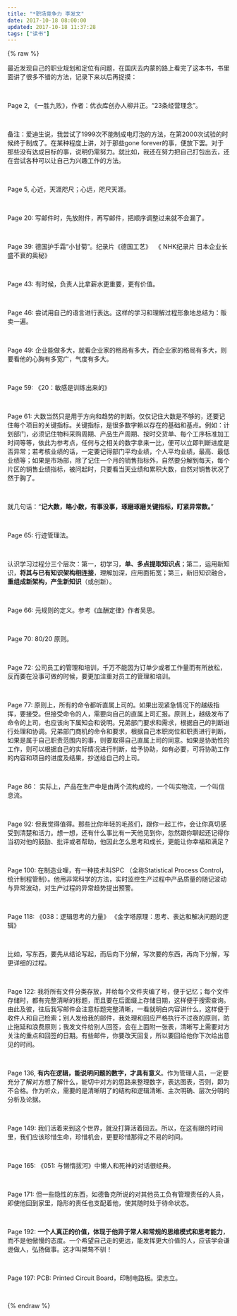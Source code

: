 ```yaml
---
title: "*职场竞争力 李发文"
date: 2017-10-18 08:00:00
updated: 2017-10-18 11:37:28
tags: ["读书"]
---
```

{% raw %}
<p>最近发现自己的职业规划和定位有问题，在国庆去内蒙的路上看完了这本书，书里面讲了很多不错的方法，记录下来以后再捉摸：</p><p><br/></p><p>Page 2, 《一胜九败》，作者：优衣库创办人柳井正。“23条经营理念”。</p><p><br/></p><p>备注：爱迪生说，我尝试了1999次不能制成电灯泡的方法，在第2000次试验的时候终于制成了。在某种程度上讲，对于那些gone forever的事，便放下罢。对于那些没有达成目标的事，说明仍需努力。就比如，我还在努力把自己打包出去，还在尝试各种可以让自己为兴趣工作的方法。</p><p><br/></p><p>Page 5, 心近，天涯咫尺；心远，咫尺天涯。</p><p><br/></p><p>Page 20: 写邮件时，先放附件，再写邮件，把顺序调整过来就不会漏了。</p><p><br/></p><p>Page 39: 德国护手霜“小甘菊”。纪录片《德国工艺》 &nbsp;《 NHK纪录片 日本企业长盛不衰的奥秘》</p><p><br/></p><p>Page 43: 有时候，负责人比拿薪水更重要，更有价值。</p><p><br/></p><p>Page 46: 尝试用自己的语言进行表达。这样的学习和理解过程形象地总结为：贩卖一遍。</p><p><br/></p><p>Page 49: 企业能做多大，就看企业家的格局有多大，而企业家的格局有多大，则要看他的心胸有多宽广，气度有多大。</p><p><br/></p><p>Page 59: 《20：敏感是训练出来的》</p><p><br/></p><p>Page 61: 大数当然只是用于方向和趋势的判断。仅仅记住大数是不够的，还要记住每个项目的关键指标。关键指标，是很多数字赖以存在的基础和基点。例如：计划部门，必须记住物料采购周期、产品生产周期、按时交货单、每个工序标准加工时间等等，依此为参考点，任何与之相关的数字拿来一比，便可以立即判断进度是否异常；若考核业绩的话，一定要记得部门平均业绩，个人平均业绩，最高、最低业绩等；如果是市场部，除了记住一个月的销售指标外，自然要分解到每天，每个片区的销售业绩指标，被问起时，只要看当天业绩和累积大数，自然对销售状况了然于胸了。</p><p><br/></p><p>就几句话：“<strong>记大数，略小数，有事没事，琢磨琢磨关键指标，盯紧异常数。</strong>”</p><p><br/></p><p>Page 65: 行迹管理法。</p><p><br/></p><p>认识学习过程分三个层次：第一，初学习，<strong>单、多点提取知识点</strong>；第二，运用新知识，<strong>将其与已有知识架构相连接</strong>，理解加深，应用面拓宽；第三，新旧知识融合，<strong>重组成新架构，产生新知识</strong>（或创新）。</p><p><br/></p><p>Page 66: 元规则的定义。参考《血酬定律》作者吴思。</p><p><br/></p><p>Page 70: 80/20 原则。<br/></p><p><br/></p><p>Page 72: 公司员工的管理和培训，千万不能因为订单少或者工作量而有所放松，反而要在没事可做的时候，要更加注重对员工的管理和培训。</p><p><br/></p><p>Page 77: 原则上，所有的命令都听直属上司的。如果出现紧急情况下的越级指挥，要接受。但接受命令的人，需要向自己的直属上司汇报。原则上，越级发布了命令的上司，也应该向下属知会和说明。兄弟部门要求和需求，根据自己的判断进行处理和协调。兄弟部门商机的命令和要求，根据自己本职岗位和职责进行判断，如果是属于自己职责范围内的事，则要取得自己直属上司的同意。如果是协助性的工作，则可以根据自己的实际情况进行判断，给予协助，如有必要，可将协助工作的内容和项目的进度及结果，抄送给自己的上司。</p><p><br/></p><p>Page 86： 实际上，产品在生产中是由两个流构成的，一个叫实物流，一个叫信息流。</p><p><br/></p><p>Page 92: 但我觉得值得。那些比你年轻的毛孩们，跟你一起工作，会让你真切感受到清楚和活力。想一想，还有什么事比有一天他见到你，忽然跟你聊起还记得你当初对他的鼓励、批评或者帮助，他因此怎么思考和成长，更能让你幸福和满足？<br/></p><p><br/></p><p>Page 100: 在制造业哩，有一种技术叫SPC （全称Statistical Process Control， 统计制程管制）。他用非常科学的方法，实时监控生产过程中产品质量的随记波动与异常波动，对生产过程的异常趋势提出预警。</p><p><br/></p><p>Page 118: 《038：逻辑思考的力量》 《金字塔原理：思考、表达和解决问题的逻辑》</p><p><br/></p><p>比如，写东西，要先从结论写起，而后向下分解，写次要的东西，再向下分解，写更详细的过程。</p><p><br/></p><p>Page 122: 我将所有文件分类存放，并给每个文件夹编了号，便于记忆；每个文件存储时，都有完整清晰的标题，而且要在后面缀上存储日期，这样便于搜索查询。由此及彼，往后我写邮件会注意标题完整清晰，一看就明白内容讲什么，这样便于收件人和自己检索；别人发给我的邮件，我处理和回应严格执行不过夜的原则，防止拖延和浪费原则；我发文件给别人回签，会在上面附一张表，清晰写上需要对方关注的重点和回签的日期。有些邮件，你要改天回复，所以要回给他你下次给出意见的时间。</p><p><br/></p><p>Page 136, <strong>有内在逻辑，能说明问题的数字，才具有意义</strong>。作为管理人员，一定要充分了解对方想了解什么，能切中对方的思路来整理数字，表达图表，否则，即为不合格。作为听众，需要的是清晰明了的结构和逻辑清晰、主次明确、层次分明的分析及论据。</p><p><br/></p><p>Page 149: 我们活着来到这个世界，就没打算活着回去。所以，在这有限的时间里，我们应该珍惜生命，珍惜机会，更要珍惜那得之不易的时间。</p><p><br/></p><p>Page 165: 《051: 与懒惰拔河》中懒人和死神的对话很经典。</p><p><br/></p><p>Page 171: 但一些隐性的东西，如德鲁克所说的对其他员工负有管理责任的人员，即使他回到家里，隐形的责任也支配着他，使其随时处于待命状态。</p><p><br/></p><p>Page 192: <strong>一个人真正的价值，体现于他异于常人和常规的思维模式和思考能力</strong>，而不是他傲慢的态度。一个希望自己走的更远，能发挥更大价值的人，应该学会谦逊做人，弘扬做事。这才叫桀骜不驯！<br/></p><p><br/></p><p>Page 197: PCB: Printed Circuit Board，印制电路板。梁志立。</p><p><br/></p>
{% endraw %}
